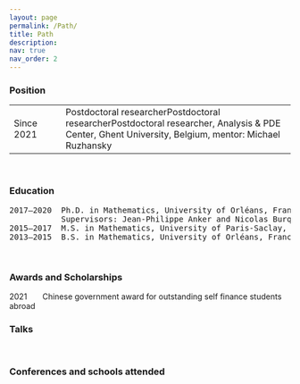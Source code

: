 ```yaml
---
layout: page
permalink: /Path/
title: Path
description: 
nav: true
nav_order: 2
---
```


### Position

<table style="table-layout:fixed;">
<tr>           
  <td width="150">Since 2021</td>
  <td width="5"> </td>
  <td width="1500">Postdoctoral researcherPostdoctoral researcherPostdoctoral researcher, Analysis & PDE Center, Ghent University, Belgium, mentor: Michael Ruzhansky</td>
</tr>            
</table>
                   
  
           
</pre>

<br>

### Education

<pre>
2017–2020  Ph.D. in Mathematics, University of Orléans, France <a href='https://tel.archives-ouvertes.fr/tel-03042468v2/document'>[Manuscript]</a>
           Supervisors: Jean-Philippe Anker and Nicolas Burq
2015–2017  M.S. in Mathematics, University of Paris-Saclay, Orsay, France 
2013–2015  B.S. in Mathematics, University of Orléans, France
</pre>

<br>

### Awards and Scholarships

<tr>
    <td> 2021</td>
    <td> &nbsp;&nbsp;&nbsp;&nbsp;&nbsp;</td>
    <td> Chinese government award for outstanding self finance students abroad
    </td>
</tr> 

<br>

### Talks

<br>

### Conferences and schools attended
